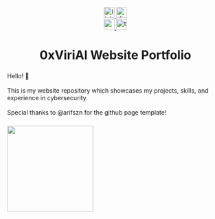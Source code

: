 <div align="center">
  <a href="https://www.linkedin.com/in/djcastilloii/" target="_blank">
    <img src="https://img.shields.io/static/v1?message=LinkedIn&logo=linkedin&label=&color=0077B5&logoColor=white&labelColor=&style=flat" height="25" alt="linkedin logo"  />
  </a>
  <a href="https://discord.com/minwu_404" target="_blank">
    <img src="https://img.shields.io/static/v1?message=Discord&logo=discord&label=&color=7289DA&logoColor=white&labelColor=&style=flat" height="25" alt="discord logo"  />
  </a>
  <br>
  <a href="https://medium.com/@0xvirial" target="_blank">
    <img src="https://img.shields.io/static/v1?message=Medium&logo=medium&label=&color=12100E&logoColor=white&labelColor=&style=flat" height="25" alt="medium logo"  />
  </a>
  <a href="https://tryhackme.com/p/viriumAlnasl" target="_blank">
    <img src="https://img.shields.io/static/v1?message=TryHackMe&logo=tryhackme&label=&color=88cc14&logoColor=white&labelColor=&style=flat" height="25" alt="tryhackme logo"  />
  </a>
</div>

###

<h1 align="center">0xViriAl Website Portfolio</h1>

###

<p align="left">Hello! 🚀  <br><br>This is my website repository which showcases my projects, skills, and experience in cybersecurity.<br><br>Special thanks to @arifszn for the github page template!</p>

###

<img align="left" height="200" src="https://media.giphy.com/media/v1.Y2lkPTc5MGI3NjExaWlqenA2aWJsYnFxMHoxdHBhaTI1cWVjNmNvZ2h3ZzcwNWo2Mmx1ZyZlcD12MV9naWZzX3NlYXJjaCZjdD1n/AtqzXIBKYFQg8gpdgD/giphy.gif"  />

###